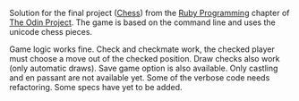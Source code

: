 Solution for the final project ([Chess](http://www.theodinproject.com/courses/ruby-programming/lessons/ruby-final-project?ref=lc-pb)) from the [Ruby Programming](http://www.theodinproject.com/courses/ruby-programming) chapter of [The Odin Project](http://www.theodinproject.com/home).
The game is based on the command line and uses the unicode chess pieces.

Game logic works fine. Check and checkmate work, the checked player must choose a move out of the checked position.
Draw checks also work (only automatic draws). Save game option is also available. Only castling and en passant are not available yet. Some of the verbose code needs refactoring. Some specs have yet to be added.